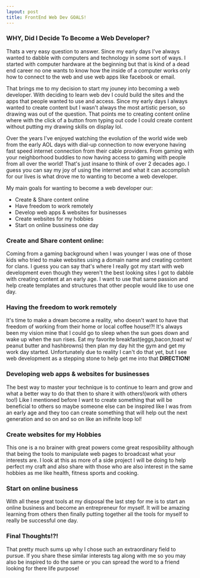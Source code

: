 ```yaml
---
layout: post
title: FrontEnd Web Dev GOALS!
---
```

### WHY, Did I Decide To Become a Web Developer?
Thats a very easy question to answer. Since my early days I've always wanted to dabble with computers and technology in some sort of ways. I started with computer hardware at the beginning but that is kind of a dead end career no one wants to know how the inside of a computer works only how to connect to the web and use web apps like facebook or email.

That brings me to my decision to start my jouney into becoming a web developer. With deciding to learn web dev I could build the sites and the apps that people wanted to use and access. Since my early days I always wanted to create content but I wasn't always the most artistic person, so drawing was out of the question. That points me to creating content online where with the click of a button from typing out code I could create content without putting my drawing skills on display lol.

Over the years I've enjoyed watching the evolution of the world wide web from the early AOL days with dial-up connection to now everyone having fast speed internet connection from their cable providers. From gaming with your neighborhood buddies to now having access to gaming with people from all over the world! That's just insane to think of over 2 decades ago. I guess you can say my joy of using the internet and what it can accomplish for our lives is what drove me to wanting to become a web developer.

My main goals for wanting to become a web developer our:
<ul>
    <li>Create & Share content online</li>
    <li>Have freedom to work remotely</li>
    <li>Develop web apps & websites for businesses</li>
    <li>Create websites for my hobbies</li>
    <li>Start on online bussiness one day</li>
</ul>

### Create and Share content online:
Coming from a gaming background when I was younger I was one of those kids who tried to make websites using a domain name and creating content for clans. I guess you can say that's where I really got my start with web development even though they weren't the best looking sites I got to dabble with creating content at an early age. I want to use that same passion and help create templates and structures that other people would like to use one day.

### Having the freedom to work remotely
It's time to make a dream become a reality, who doesn't want to have that freedom of working from their home or local coffee house!?! It's always been my vision mine that I could go to sleep when the sun goes down and wake up when the sun rises. Eat my favorite breakfast(eggs,bacon,toast w/ peanut butter and hashbrowns) then plan my day hit the gym and get my work day started. Unfortunately due to reality I can't do that yet, but I see web development as a stepping stone to help get me into that **DIRECTION!**

### Developing web apps & websites for businesses
The best way to master your technique is to continue to learn and grow and what a better way to do that then to share it with others!(work with others too!) Like I mentioned before I want to create something that will be beneficial to others so maybe someone else can be inspired like I was from an early age and they too can create something that will help out the next generation and so on and so on like an inifinite loop lol!

### Create websites for my Hobbies
This one is a no brainer with great powers come great resposibility although that being the tools to manipulate web pages to broadcast what your interests are. I look at this as more of a side project I will be doing to help perfect my craft and also share with those who are also interest in the same hobbies as me like health, fitness sports and cooking.

### Start on online business
With all these great tools at my disposal the last step for me is to start an online business and become an entrepreneur for myself. It will be amazing learning from others then finally putting together all the tools for myself to really be successful one day.

### Final Thoughts!?!
That pretty much sums up why I chose such an extraordinary field to pursue. If you share these similar interests tag along with me so you may also be inspired to do the same or you can spread the word to a friend looking for there life purpose!